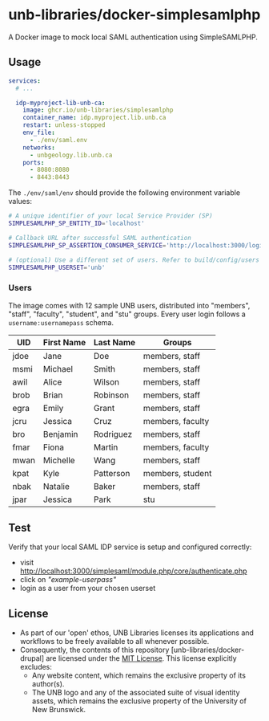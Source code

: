 # unb-libraries/docker-simplesamlphp
A Docker image to mock local SAML authentication using SimpleSAMLPHP.

## Usage
```yml
services:
  # ...

  idp-myproject-lib-unb-ca:
    image: ghcr.io/unb-libraries/simplesamlphp
    container_name: idp.myproject.lib.unb.ca
    restart: unless-stopped
    env_file:
      - ./env/saml.env
    networks:
      - unbgeology.lib.unb.ca
    ports:
      - 8080:8080
      - 8443:8443
```

The ```./env/saml/env``` should provide the following environment variable values:

```sh
# A unique identifier of your local Service Provider (SP)
SIMPLESAMLPHP_SP_ENTITY_ID='localhost'

# Callback URL after successful SAML authentication
SIMPLESAMLPHP_SP_ASSERTION_CONSUMER_SERVICE='http://localhost:3000/login/saml'

# (optional) Use a different set of users. Refer to build/config/users for available options.
SIMPLESAMLPHP_USERSET='unb'
```

### Users
The image comes with 12 sample UNB users, distributed into "members", "staff", "faculty", "student", and "stu" groups. Every user login follows a ```username:usernamepass``` schema.

| UID   | First Name | Last Name | Groups                 |
|-------|------------|-----------|------------------------|
| jdoe  | Jane       | Doe       | members, staff         |
| msmi  | Michael    | Smith     | members, staff         |
| awil  | Alice      | Wilson    | members, staff         |
| brob  | Brian      | Robinson  | members, staff         |
| egra  | Emily      | Grant     | members, staff         |
| jcru  | Jessica    | Cruz      | members, faculty       |
| bro   | Benjamin   | Rodriguez | members, staff         |
| fmar  | Fiona      | Martin    | members, faculty       |
| mwan  | Michelle   | Wang      | members, staff         |
| kpat  | Kyle       | Patterson | members, student       |
| nbak  | Natalie    | Baker     | members, staff         |
| jpar  | Jessica    | Park      | stu                    |


## Test
Verify that your local SAML IDP service is setup and configured correctly:
- visit [http://localhost:3000/simplesaml/module.php/core/authenticate.php](http://localhost:3000/simplesaml/module.php/core/authenticate.php)
- click on _"example-userpass"_
- login as a user from your chosen userset

## License
- As part of our 'open' ethos, UNB Libraries licenses its applications and workflows to be freely available to all whenever possible.
- Consequently, the contents of this repository [unb-libraries/docker-drupal] are licensed under the [MIT License](http://opensource.org/licenses/mit-license.html). This license explicitly excludes:
  - Any website content, which remains the exclusive property of its author(s).
  - The UNB logo and any of the associated suite of visual identity assets, which remains the exclusive property of the University of New Brunswick.